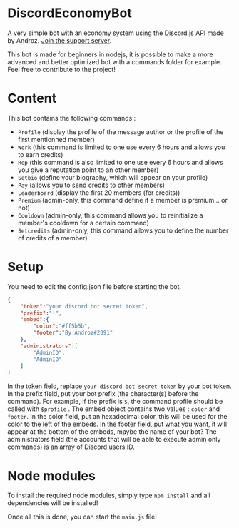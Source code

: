 # DiscordEconomyBot
A very simple bot with an economy system using the Discord.js API made by Androz. [Join the support server](https://discord.gg/sSfQ7uW).

This bot is made for beginners in nodejs, it is possible to make a more advanced and better optimized bot with a commands folder for example. Feel free to contribute to the project!

# Content
This bot contains the following commands :
  * `Profile` (display the profile of the message author or the profile of the first mentionned member)
  * `Work` (this command is limited to one use every 6 hours and allows you to earn credits)
  * `Rep` (this command is also limited to one use every 6 hours and allows you give a reputation point to an other member)
  * `Setbio` (define your biography, which will appear on your profile)
  * `Pay` (allows you to send credits to other members)
  * `Leaderboard` (display the first 20 members (for credits))
  * `Premium` (admin-only, this command define if a member is premium... or not)
  * `Cooldown` (admin-only, this command allows you to reinitialize a member's cooldown for a certain command)
  * `Setcredits` (admin-only, this command allows you to define the number of credits of a member)
  
# Setup
You need to edit the config.json file before starting the bot.
```Json
{
    "token":"your discord bot secret token",
    "prefix":"!",
    "embed":{
        "color":"#ff5b5b",
        "footer":"By Androz#2091"
    },
    "administrators":[
        "AdminID",
        "AdminID"
    ]
}
```
In the token field, replace `your discord bot secret token` by your bot token.
In the prefix field, put your bot prefix (the character(s) before the command). For example, if the prefix is `$`, the command profile should be called with `$profile` .
The embed object contains two values : `color` and `footer`. 
In the color field, put an hexadecimal color, this will be used for the color to the left of the embeds. 
In the footer field, put what you want, it will appear at the bottom of the embeds, maybe the name of your bot?
The administrators field (the accounts that will be able to execute admin only commands) is an array of Discord users ID.

# Node modules
To install the required node modules, simply type `npm install` and all dependencies will be installed!

Once all this is done, you can start the `main.js` file!
